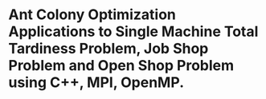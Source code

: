 # Ant Colony Optimization Applications to Single Machine Total Tardiness Problem, Job Shop Problem and Open Shop Problem using C++, MPI, OpenMP.
